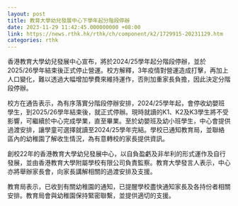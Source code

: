 ```yaml
---
layout: post
title: 教育大學幼兒發展中心下學年起分階段停辦
date: 2023-11-29 11:42:45.000000000 +08:00
link: https://news.rthk.hk/rthk/ch/component/k2/1729915-20231129.htm
categories: rthk
---
```


香港教育大學幼兒發展中心宣布，將於2024/25學年起分階段停辦，並於2025/26學年結束後正式停止營運。校方解釋，3年疫情對營運造成打擊，再加上人口變化，難以透過大幅增加學費來維持運作，否則加重家長負擔，因此決定分階段停辦。

校方在通告表示，為有序落實分階段停辦安排，2024/25學年起，會停收幼嬰班學生，到2025/26學年結束後，就正式停辦。現時就讀的K1、K2及K3學生將不受影響，可繼續於中心完成學業，直至畢業。至於幼嬰班及幼小班學生，中心會提供過渡安排，讓學童可選擇就讀至2024/25學年完結。學校已通知教育局，並聯絡區內的幼稚園了解收生情況，為有意轉校的家長提供資訊。

創校22年的香港教育大學幼兒發展中心，以自負盈虧及非牟利的形式運作及自行發展，並由香港教育大學附屬學校有限公司負責監察。教育大學發言人表示，中心亦將舉辦家長會，向家長講解相關的過渡安排及支援。

教育局表示，已收到有關幼稚園的通知，已提醒學校盡快通知家長及各持份者相關安排。教育局會與幼稚園保持緊密聯繫，並提供適切的支援。
